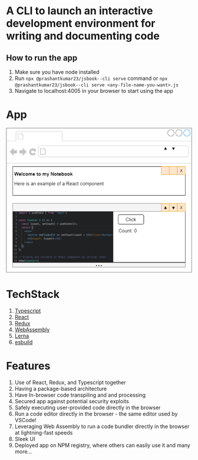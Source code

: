 # A **CLI** to launch an interactive development environment for writing and documenting code

## How to run the app

1. Make sure you have node installed
2. Run `npx @prashantkumar23/jsbook--cli serve` command
   or `npx @prashantkumar23/jsbook--cli serve <any-file-name-you-want>.js`
3. Navigate to localhost:4005 in your browser to start using the app

# App

![alt text for screen readers](/app.png)

# TechStack

1. [Typescript](https://www.typescriptlang.org/)
2. [React](https://reactjs.org/)
3. [Redux](https://redux.js.org/)
4. [WebAssembly](https://webassembly.org/)
5. [Lerna](https://lerna.js.org/)
6. [esbuild](https://esbuild.github.io/)

# Features

1. Use of React, Redux, and Typescript together
2. Having a package-based architecture
3. Have In-browser code transpiling and and processing
4. Secured app against potential security exploits
5. Safely executing user-provided code directly in the browser
6. Run a code editor directly in the browser - the same editor used by VSCode!
7. Leveraging Web Assembly to run a code bundler directly in the browser at lightning-fast speeds
8. Sleek UI
9. Deployed app on NPM registry, where others can easily use it
   and many more...
